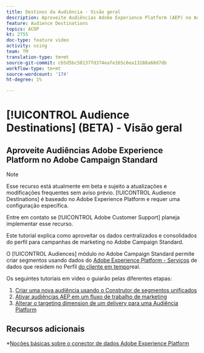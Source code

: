 ```yaml
---
title: Destinos da Audiência - Visão geral
description: Aproveite Audiências Adobe Experience Platform (AEP) no Adobe Campaign Standard (ACS)
feature: Audience Destinations
topics: ACOP
kt: 2755
doc-type: feature video
activity: using
team: TM
translation-type: tm+mt
source-git-commit: cb5d5bc58137fd374eafe165c6ea13288a60d7db
workflow-type: tm+mt
source-wordcount: '174'
ht-degree: 1%

---
```



# [!UICONTROL Audience Destinations] (BETA) - Visão geral

## Aproveite Audiências Adobe Experience Platform no Adobe Campaign Standard

>[!NOTE]
>
>Esse recurso está atualmente em beta e sujeito a atualizações e modificações frequentes sem aviso prévio. [!UICONTROL Audience Destinations] é baseado no Adobe Experience Platform e requer uma configuração específica.
>
>Entre em contato se [!UICONTROL Adobe Customer Support] planeja implementar esse recurso.


Este tutorial explica como aproveitar os dados centralizados e consolidados do perfil para campanhas de marketing no Adobe Campaign Standard.

O [!UICONTROL Audiences] módulo no Adobe Campaign Standard permite criar segmentos usando dados do [Adobe Experience Platform - Serviços](https://www.adobe.io/apis/experienceplatform/home/services.html) de dados que residem no Perfil [do cliente em tempo](https://docs.adobe.com/content/help/en/platform-learn/tutorials/profiles/understanding-the-real-time-customer-profile.html)real.

Os seguintes tutoriais em vídeo o guiarão pelas diferentes etapas:

1. [Criar uma nova audiência usando o Construtor de segmentos unificados](/help/profiles-and-audiences/audience-destinations/creating-audiences-using-segment-builder.md)
2. [Ativar audiências AEP em um fluxo de trabalho de marketing](/help/profiles-and-audiences/audience-destinations/activating-aep-audiences.md)
3. [Alterar o targeting dimension de um delivery para uma Audiência Platform](/help/profiles-and-audiences/audience-destinations/changing-targeting-dimension.md)

## Recursos adicionais

*[Noções básicas sobre o conector de dados Adobe Experience Platform](/help/administrating/adobe-experience-platform-data-connector/understanding-the-adobe-experience-platform-data-connector.md)

